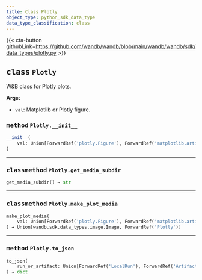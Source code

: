 ```yaml
---
title: Class Plotly
object_type: python_sdk_data_type
data_type_classification: class
---
```


{{< cta-button githubLink=https://github.com/wandb/wandb/blob/main/wandb/wandb/sdk/data_types/plotly.py >}}




## <kbd>class</kbd> `Plotly`
W&B class for Plotly plots. 



**Args:**
 
 - `val`:  Matplotlib or Plotly figure. 

### <kbd>method</kbd> `Plotly.__init__`

```python
__init__(
    val: Union[ForwardRef('plotly.Figure'), ForwardRef('matplotlib.artist.Artist')]
)
```








---

### <kbd>classmethod</kbd> `Plotly.get_media_subdir`

```python
get_media_subdir() → str
```





---

### <kbd>classmethod</kbd> `Plotly.make_plot_media`

```python
make_plot_media(
    val: Union[ForwardRef('plotly.Figure'), ForwardRef('matplotlib.artist.Artist')]
) → Union[wandb.sdk.data_types.image.Image, ForwardRef('Plotly')]
```





---

### <kbd>method</kbd> `Plotly.to_json`

```python
to_json(
    run_or_artifact: Union[ForwardRef('LocalRun'), ForwardRef('Artifact')]
) → dict
```





